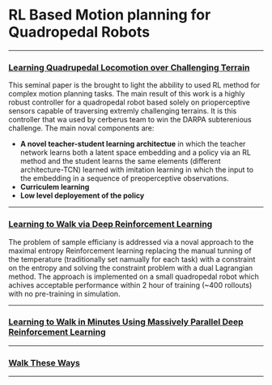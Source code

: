 # RL Based Motion planning for Quadropedal Robots

***
### [Learning Quadrupedal Locomotion over Challenging Terrain](/Motion_Planning_Quadropedal/RL_Based/Learning%20Quadrupedal%20Locomotion%20over%20Challenging%20Terrain.pdf)
This seminal paper is the brought to light the abbility to used RL method for complex motion planning tasks. The main result of this work is a highly robust controller for a quadropedal robot based solely on prioperceptive sensors capable of traversing extremly challenging terrains. It is this controller that wa used by cerberus team to win the DARPA subterenious challenge.
The main noval components are:
- **A novel teacher-student learning architectue** in which the teacher network learns both a latent space embedding and a policy via an RL method and the student learns the same elements (different architecture-TCN) learned with imitation learning in which the input to the embedding in a sequence of preoperceptive observations.
- **Curriculem learning**
- **Low level deployement of the policy**

 ***

 ### [Learning to Walk via Deep Reinforcement Learning](/Motion_Planning_Quadropedal/RL_Based/Learning%20to%20Walk%20via%20Deep%20Reinforcement%20Learning.pdf)
The problem of sample efficiany is addressed via a noval approach to the maximal entropy Reinforcement learning replacing the manual tunning of the temperature (traditionally set namually for each task) with a constraint on the entropy and solving the constraint problem with a dual Lagrangian method. The approach is implemented on a small quadropedal robot which achives acceptable performance within 2 hour of training (~400 rollouts) with no pre-training in simulation.

***

### [Learning to Walk in Minutes Using Massively Parallel Deep Reinforcement Learning](/Motion_Planning_Quadropedal/RL_Based/Learning%20to%20Walk%20in%20Minutes%20Using%20Massively%20Parallel%20Deep%20Reinforcement%20Learning.pdf)

***

### [Walk These Ways](/Motion_Planning_Quadropedal/RL_Based/Walk%20These%20Ways.pdf)

***